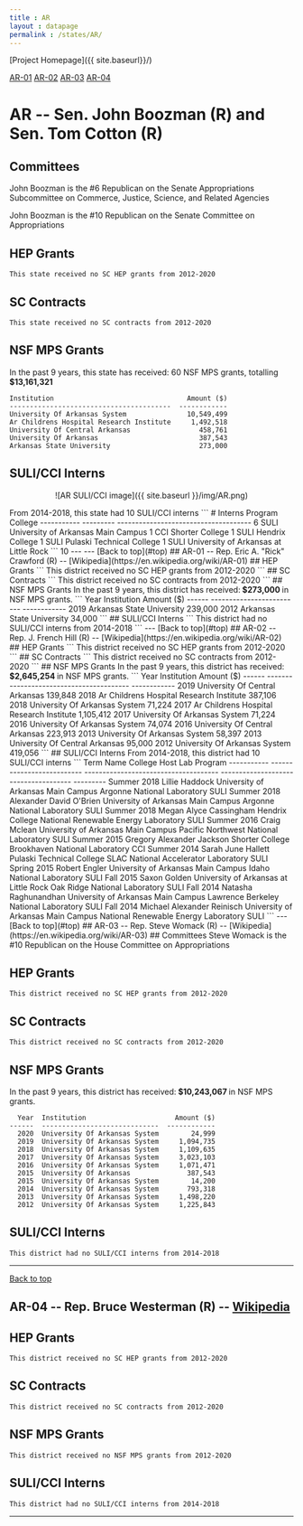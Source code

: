 ```yaml
---
title : AR
layout : datapage
permalink : /states/AR/
---
```

<a name="top"></a>
[Project Homepage]({{ site.baseurl}}/)


[AR-01](#AR-01)  [AR-02](#AR-02)  [AR-03](#AR-03)  [AR-04](#AR-04)  

# AR -- Sen. John Boozman (R) and  Sen. Tom Cotton (R)
## Committees
John Boozman is the #6 Republican on the Senate Appropriations Subcommittee on Commerce, Justice, Science, and Related Agencies 

John Boozman is the #10 Republican on the Senate Committee on Appropriations 

## HEP Grants
```
This state received no SC HEP grants from 2012-2020
```
## SC Contracts
```
This state received no SC contracts from 2012-2020
```
## NSF MPS Grants
In the past 9 years, this state has received:
60 NSF MPS grants, totalling <b> $13,161,321</b>
```
Institution                                 Amount ($)
----------------------------------------  ------------
University Of Arkansas System               10,549,499
Ar Childrens Hospital Research Institute     1,492,518
University Of Central Arkansas                 458,761
University Of Arkansas                         387,543
Arkansas State University                      273,000
```
## SULI/CCI Interns
<p align="center">
![AR SULI/CCI image]({{ site.baseurl }}/img/AR.png)
</p>
From 2014-2018, this state had 10 SULI/CCI interns
```
  # Interns  Program    College
-----------  ---------  -------------------------------------
          6  SULI       University of Arkansas Main Campus
          1  CCI        Shorter College
          1  SULI       Hendrix College
          1  SULI       Pulaski Technical College
          1  SULI       University of Arkansas at Little Rock
```
10
---
---
<a name="AR-01"></a>
[Back to top](#top)
## AR-01 -- Rep. Eric A. "Rick" Crawford (R) -- [Wikipedia](https://en.wikipedia.org/wiki/AR-01)
## HEP Grants
```
This district received no SC HEP grants from 2012-2020
```
## SC Contracts
```
This district received no SC contracts from 2012-2020
```
## NSF MPS Grants
In the past 9 years, this district has received:<b> $273,000 </b>in NSF MPS grants.
```
  Year  Institution                  Amount ($)
------  -------------------------  ------------
  2019  Arkansas State University       239,000
  2012  Arkansas State University        34,000
```
## SULI/CCI Interns
```
This district had no SULI/CCI interns from 2014-2018
```
---
<a name="AR-02"></a>
[Back to top](#top)
## AR-02 -- Rep. J. French Hill (R) -- [Wikipedia](https://en.wikipedia.org/wiki/AR-02)
## HEP Grants
```
This district received no SC HEP grants from 2012-2020
```
## SC Contracts
```
This district received no SC contracts from 2012-2020
```
## NSF MPS Grants
In the past 9 years, this district has received:<b> $2,645,254 </b>in NSF MPS grants.
```
  Year  Institution                                 Amount ($)
------  ----------------------------------------  ------------
  2019  University Of Central Arkansas                 139,848
  2018  Ar Childrens Hospital Research Institute       387,106
  2018  University Of Arkansas System                   71,224
  2017  Ar Childrens Hospital Research Institute     1,105,412
  2017  University Of Arkansas System                   71,224
  2016  University Of Arkansas System                   74,074
  2016  University Of Central Arkansas                 223,913
  2013  University Of Arkansas System                   58,397
  2013  University Of Central Arkansas                  95,000
  2012  University Of Arkansas System                  419,056
```
## SULI/CCI Interns
From 2014-2018, this district had 10 SULI/CCI interns
```
Term         Name                        College                                Host Lab                               Program
-----------  --------------------------  -------------------------------------  -------------------------------------  ---------
Summer 2018  Lillie Haddock              University of Arkansas Main Campus     Argonne National Laboratory            SULI
Summer 2018  Alexander David O'Brien     University of Arkansas Main Campus     Argonne National Laboratory            SULI
Summer 2018  Megan Alyce Cassingham      Hendrix College                        National Renewable Energy Laboratory   SULI
Summer 2016  Craig Mclean                University of Arkansas Main Campus     Pacific Northwest National Laboratory  SULI
Summer 2015  Gregory Alexander Jackson   Shorter College                        Brookhaven National Laboratory         CCI
Summer 2014  Sarah June Hallett          Pulaski Technical College              SLAC National Accelerator Laboratory   SULI
Spring 2015  Robert Engler               University of Arkansas Main Campus     Idaho National Laboratory              SULI
Fall 2015    Saxon Golden                University of Arkansas at Little Rock  Oak Ridge National Laboratory          SULI
Fall 2014    Natasha Raghunandhan        University of Arkansas Main Campus     Lawrence Berkeley National Laboratory  SULI
Fall 2014    Michael Alexander Reinisch  University of Arkansas Main Campus     National Renewable Energy Laboratory   SULI
```
---
<a name="AR-03"></a>
[Back to top](#top)
## AR-03 -- Rep. Steve Womack (R) -- [Wikipedia](https://en.wikipedia.org/wiki/AR-03)
## Committees
Steve Womack is the #10 Republican on the House Committee on Appropriations 

## HEP Grants
```
This district received no SC HEP grants from 2012-2020
```
## SC Contracts
```
This district received no SC contracts from 2012-2020
```
## NSF MPS Grants
In the past 9 years, this district has received:<b> $10,243,067 </b>in NSF MPS grants.
```
  Year  Institution                      Amount ($)
------  -----------------------------  ------------
  2020  University Of Arkansas System        24,999
  2019  University Of Arkansas System     1,094,735
  2018  University Of Arkansas System     1,109,635
  2017  University Of Arkansas System     3,023,103
  2016  University Of Arkansas System     1,071,471
  2015  University Of Arkansas              387,543
  2015  University Of Arkansas System        14,200
  2014  University Of Arkansas System       793,318
  2013  University Of Arkansas System     1,498,220
  2012  University Of Arkansas System     1,225,843
```
## SULI/CCI Interns
```
This district had no SULI/CCI interns from 2014-2018
```
---
<a name="AR-04"></a>
[Back to top](#top)
## AR-04 -- Rep. Bruce Westerman (R) -- [Wikipedia](https://en.wikipedia.org/wiki/AR-04)
## HEP Grants
```
This district received no SC HEP grants from 2012-2020
```
## SC Contracts
```
This district received no SC contracts from 2012-2020
```
## NSF MPS Grants
```
This district received no NSF MPS grants from 2012-2020
```
## SULI/CCI Interns
```
This district had no SULI/CCI interns from 2014-2018
```
---
